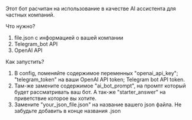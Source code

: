 Этот бот расчитан на использование в качестве AI ассистента для частных компаний.

Что нужно?
1) file.json с информацией о вашей компании 
2) Telegram_bot API
3) OpenAI API

Как запустить?
1) В config, поменяйте содержимое переменных "openai_api_key"; "telegram_token" на ваши OpenAI API token; Telegram bot API token.
2) Там-же замените содержимое "ai_bot_prompt", на промпт который будет рассматривать ваш бот. А так-же "starter_answer" на приветствие которое вы хотите.
3) Замените "your_json_file.json" на название вашего json файла. Не забудьте добавить в конце названия .json
